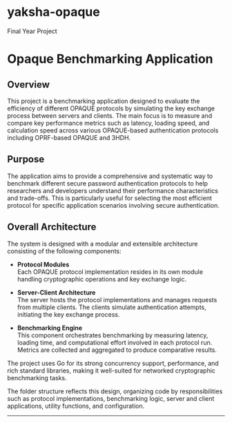 # yaksha-opaque
Final Year Project

# Opaque Benchmarking Application

## Overview

This project is a benchmarking application designed to evaluate the efficiency of different OPAQUE protocols by simulating the key exchange process between servers and clients. The main focus is to measure and compare key performance metrics such as latency, loading speed, and calculation speed across various OPAQUE-based authentication protocols including OPRF-based OPAQUE and 3HDH.

## Purpose

The application aims to provide a comprehensive and systematic way to benchmark different secure password authentication protocols to help researchers and developers understand their performance characteristics and trade-offs. This is particularly useful for selecting the most efficient protocol for specific application scenarios involving secure authentication.

## Overall Architecture

The system is designed with a modular and extensible architecture consisting of the following components:

- **Protocol Modules**  
  Each OPAQUE protocol implementation resides in its own module handling cryptographic operations and key exchange logic.

- **Server-Client Architecture**  
  The server hosts the protocol implementations and manages requests from multiple clients. The clients simulate authentication attempts, initiating the key exchange process.

- **Benchmarking Engine**  
  This component orchestrates benchmarking by measuring latency, loading time, and computational effort involved in each protocol run. Metrics are collected and aggregated to produce comparative results.

The project uses Go for its strong concurrency support, performance, and rich standard libraries, making it well-suited for networked cryptographic benchmarking tasks.

The folder structure reflects this design, organizing code by responsibilities such as protocol implementations, benchmarking logic, server and client applications, utility functions, and configuration.

---

